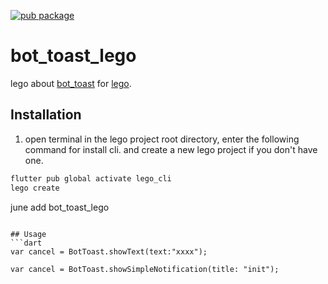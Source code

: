 [![pub package](https://img.shields.io/pub/v/bot_toast_lego.svg)](https://pub.dartlang.org/packages/bot_toast_lego)

# bot_toast_lego
lego about [bot_toast](https://pub.dev/packages/bot_toast) for [lego](https://lego.junestory.com/).

##  Installation
1. open terminal in the lego project root directory, enter the following command for install cli.
   and create a new lego project if you don't have one.
```bash
flutter pub global activate lego_cli
lego create
```
june add bot_toast_lego
```

## Usage
```dart
var cancel = BotToast.showText(text:"xxxx");

var cancel = BotToast.showSimpleNotification(title: "init");
```
